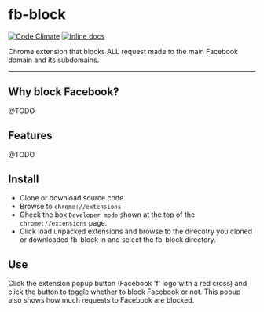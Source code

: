 # fb-block

[![Code Climate](https://codeclimate.com/github/opensoars/fb-block/badges/gpa.svg)](https://codeclimate.com/github/opensoars/fb-block)
[![Inline docs](http://inch-ci.org/github/opensoars/fb-block.svg?branch=master)](http://inch-ci.org/github/opensoars/fb-block)

Chrome extension that blocks ALL request made to the main Facebook domain and its subdomains.


---

## Why block Facebook?

@TODO


## Features

@TODO

## Install

* Clone or download source code.
* Browse to `chrome://extensions`
* Check the box `Developer mode` shown at the top of the `chrome://extensions` page.
* Click load unpacked extensions and browse to the direcotry you cloned or downloaded fb-block in and select the fb-block directory.


## Use

Click the extension popup button (Facebook 'f' logo with a red cross) and click the button to toggle whether to block Facebook or not. This popup also shows how much requests to Facebook are blocked.